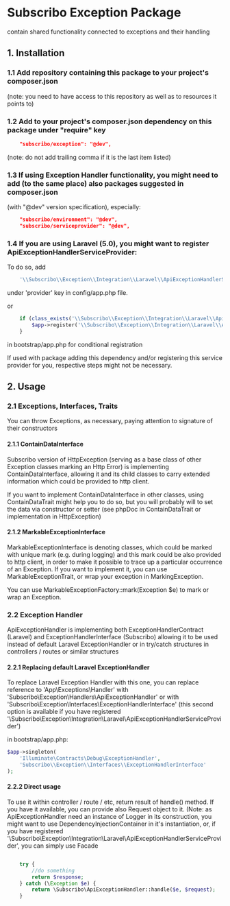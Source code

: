 # Subscribo Exception Package

contain shared functionality connected to exceptions and their handling

## 1. Installation

### 1.1 Add repository containing this package to your project's composer.json

(note: you need to have access to this repository as well as to resources it points to)

### 1.2 Add to your project's composer.json dependency on this package under "require" key

```json
    "subscribo/exception": "@dev",
```

(note: do not add trailing comma if it is the last item listed)

### 1.3 If using Exception Handler functionality, you might need to add (to the same place) also packages suggested in composer.json

(with "@dev" version specification), especially:

```json
    "subscribo/environment": "@dev",
    "subscribo/serviceprovider": "@dev",
```

### 1.4 If you are using Laravel (5.0), you might want to register ApiExceptionHandlerServiceProvider:

To do so, add

```php
    '\\Subscribo\\Exception\\Integration\\Laravel\\ApiExceptionHandlerServiceProvider',
```

under 'provider' key in config/app.php file.

or

```php
    if (class_exists('\\Subscribo\\Exception\\Integration\\Laravel\\ApiExceptionHandlerServiceProvider')) {
        $app->register('\\Subscribo\\Exception\\Integration\\Laravel\\ApiExceptionHandlerServiceProvider');
    }
```

in bootstrap/app.php for conditional registration

If used with package adding this dependency and/or registering this service provider for you, respective steps might not be necessary.

## 2. Usage

### 2.1 Exceptions, Interfaces, Traits

You can throw Exceptions, as necessary, paying attention to signature of their constructors

#### 2.1.1 ContainDataInterface

Subscribo version of HttpException (serving as a base class of other Exception classes marking an Http Error)
is implementing ContainDataInterface, allowing it and its child classes to carry extended information which could be provided to http client.

If you want to implement ContainDataInterface in other classes, using ContainDataTrait might help you to do so, but you will probably will to set the data via constructor or setter (see phpDoc in ContainDataTrait or implementation in HttpException)

#### 2.1.2 MarkableExceptionInterface

MarkableExceptionInterface is denoting classes, which could be marked with unique mark (e.g. during logging) and this mark could be also provided to http client,
in order to make it possible to trace up a particular occurrence of an Exception.
If you want to implement it, you can use MarkableExceptionTrait, or wrap your exception in MarkingException.

You can use MarkableExceptionFactory::mark(Exception $e) to mark or wrap an Exception.

### 2.2 Exception Handler

ApiExceptionHandler is implementing both ExceptionHandlerContract (Laravel) and ExceptionHandlerInterface (Subscribo)
allowing it to be used instead of default Laravel ExceptionHandler or in try/catch structures in controllers / routes or similar structures

#### 2.2.1 Replacing default Laravel ExceptionHandler

To replace Laravel Exception Handler with this one, you can replace reference to 'App\Exceptions\Handler' with 'Subscribo\\Exception\\Handlers\\ApiExceptionHandler'
or with 'Subscribo\\Exception\\Interfaces\\ExceptionHandlerInterface'
(this second option is available if you have registered '\\Subscribo\\Exception\\Integration\\Laravel\\ApiExceptionHandlerServiceProvider')

in bootstrap/app.php:
```php
$app->singleton(
    'Illuminate\Contracts\Debug\ExceptionHandler',
    'Subscribo\\Exception\\Interfaces\\ExceptionHandlerInterface'
);

```

#### 2.2.2 Direct usage

To use it within controller / route / etc, return result of handle() method.
If you have it available, you can provide also Request object to it.
(Note: as ApiExceptionHandler need an instance of Logger in its construction, you might want to use DependencyInjectionContainer in it's instantiation,
or, if you have registered '\\Subscribo\\Exception\\Integration\\Laravel\\ApiExceptionHandlerServiceProvider', you can simply use Facade
```php

    try {
        //do something
        return $response;
    } catch (\Exception $e) {
        return \Subscribo\ApiExceptionHandler::handle($e, $request);
    }

```
